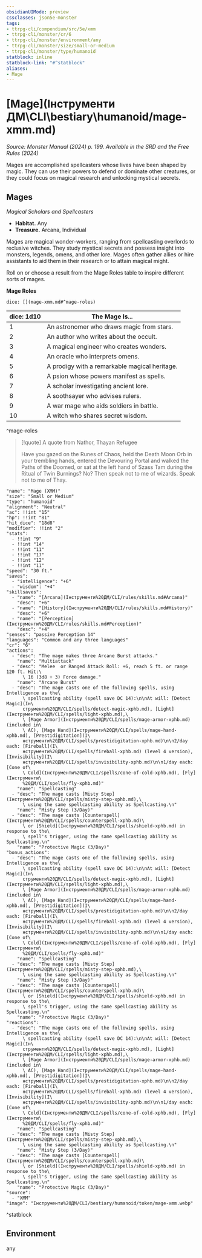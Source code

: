 ```yaml
---
obsidianUIMode: preview
cssclasses: json5e-monster
tags:
- ttrpg-cli/compendium/src/5e/xmm
- ttrpg-cli/monster/cr/6
- ttrpg-cli/monster/environment/any
- ttrpg-cli/monster/size/small-or-medium
- ttrpg-cli/monster/type/humanoid
statblock: inline
statblock-link: "#^statblock"
aliases:
- Mage
---
```

# [Mage](Інструменти ДМ\CLI\bestiary\humanoid/mage-xmm.md)
*Source: Monster Manual (2024) p. 199. Available in the <span title='Systems Reference Document (5.2)'>SRD</span> and the Free Rules (2024)*  

Mages are accomplished spellcasters whose lives have been shaped by magic. They can use their powers to defend or dominate other creatures, or they could focus on magical research and unlocking mystical secrets.

## Mages

*Magical Scholars and Spellcasters*

- **Habitat.** Any  
- **Treasure.** Arcana, Individual  

Mages are magical wonder-workers, ranging from spellcasting overlords to reclusive witches. They study mystical secrets and possess insight into monsters, legends, omens, and other lore. Mages often gather allies or hire assistants to aid them in their research or to attain magical might.

Roll on or choose a result from the Mage Roles table to inspire different sorts of mages.

**Mage Roles**

`dice: [](mage-xmm.md#^mage-roles)`

| dice: 1d10 | The Mage Is... |
|------------|----------------|
| 1 | An astronomer who draws magic from stars. |
| 2 | An author who writes about the occult. |
| 3 | A magical engineer who creates wonders. |
| 4 | An oracle who interprets omens. |
| 5 | A prodigy with a remarkable magical heritage. |
| 6 | A psion whose powers manifest as spells. |
| 7 | A scholar investigating ancient lore. |
| 8 | A soothsayer who advises rulers. |
| 9 | A war mage who aids soldiers in battle. |
| 10 | A witch who shares secret wisdom. |
^mage-roles

> [!quote] A quote from Nathor, Thayan Refugee  
> 
> Have you gazed on the Runes of Chaos, held the Death Moon Orb in your trembling hands, entered the Devouring Portal and walked the Paths of the Doomed, or sat at the left hand of Szass Tam during the Ritual of Twin Burnings? No? Then speak not to me of wizards. Speak not to me of Thay.


```statblock
"name": "Mage (XMM)"
"size": "Small or Medium"
"type": "humanoid"
"alignment": "Neutral"
"ac": !!int "15"
"hp": !!int "81"
"hit_dice": "18d8"
"modifier": !!int "2"
"stats":
  - !!int "9"
  - !!int "14"
  - !!int "11"
  - !!int "17"
  - !!int "12"
  - !!int "11"
"speed": "30 ft."
"saves":
  - "intelligence": "+6"
  - "wisdom": "+4"
"skillsaves":
  - "name": "[Arcana](Інструменти%20ДМ/CLI/rules/skills.md#Arcana)"
    "desc": "+6"
  - "name": "[History](Інструменти%20ДМ/CLI/rules/skills.md#History)"
    "desc": "+6"
  - "name": "[Perception](Інструменти%20ДМ/CLI/rules/skills.md#Perception)"
    "desc": "+4"
"senses": "passive Perception 14"
"languages": "Common and any three languages"
"cr": "6"
"actions":
  - "desc": "The mage makes three Arcane Burst attacks."
    "name": "Multiattack"
  - "desc": "Melee  or Ranged Attack Roll: +6, reach 5 ft. or range 120 ft. Hit:\
      \ 16 (3d8 + 3) Force damage."
    "name": "Arcane Burst"
  - "desc": "The mage casts one of the following spells, using Intelligence as the\
      \ spellcasting ability (spell save DC 14):\n\nAt will: [Detect Magic](Ін\
      струменти%20ДМ/CLI/spells/detect-magic-xphb.md), [Light](Інструменти%20ДМ/CLI/spells/light-xphb.md),\
      \ [Mage Armor](Інструменти%20ДМ/CLI/spells/mage-armor-xphb.md) (included in\
      \ AC), [Mage Hand](Інструменти%20ДМ/CLI/spells/mage-hand-xphb.md), [Prestidigitation](І\
      нструменти%20ДМ/CLI/spells/prestidigitation-xphb.md)\n\n2/day each: [Fireball](І\
      нструменти%20ДМ/CLI/spells/fireball-xphb.md) (level 4 version), [Invisibility](І\
      нструменти%20ДМ/CLI/spells/invisibility-xphb.md)\n\n1/day each: [Cone of\
      \ Cold](Інструменти%20ДМ/CLI/spells/cone-of-cold-xphb.md), [Fly](Інструменти\
      %20ДМ/CLI/spells/fly-xphb.md)"
    "name": "Spellcasting"
  - "desc": "The mage casts [Misty Step](Інструменти%20ДМ/CLI/spells/misty-step-xphb.md),\
      \ using the same spellcasting ability as Spellcasting.\n"
    "name": "Misty Step (3/Day)"
  - "desc": "The mage casts [Counterspell](Інструменти%20ДМ/CLI/spells/counterspell-xphb.md)\
      \ or [Shield](Інструменти%20ДМ/CLI/spells/shield-xphb.md) in response to the\
      \ spell's trigger, using the same spellcasting ability as Spellcasting.\n"
    "name": "Protective Magic (3/Day)"
"bonus_actions":
  - "desc": "The mage casts one of the following spells, using Intelligence as the\
      \ spellcasting ability (spell save DC 14):\n\nAt will: [Detect Magic](Ін\
      струменти%20ДМ/CLI/spells/detect-magic-xphb.md), [Light](Інструменти%20ДМ/CLI/spells/light-xphb.md),\
      \ [Mage Armor](Інструменти%20ДМ/CLI/spells/mage-armor-xphb.md) (included in\
      \ AC), [Mage Hand](Інструменти%20ДМ/CLI/spells/mage-hand-xphb.md), [Prestidigitation](І\
      нструменти%20ДМ/CLI/spells/prestidigitation-xphb.md)\n\n2/day each: [Fireball](І\
      нструменти%20ДМ/CLI/spells/fireball-xphb.md) (level 4 version), [Invisibility](І\
      нструменти%20ДМ/CLI/spells/invisibility-xphb.md)\n\n1/day each: [Cone of\
      \ Cold](Інструменти%20ДМ/CLI/spells/cone-of-cold-xphb.md), [Fly](Інструменти\
      %20ДМ/CLI/spells/fly-xphb.md)"
    "name": "Spellcasting"
  - "desc": "The mage casts [Misty Step](Інструменти%20ДМ/CLI/spells/misty-step-xphb.md),\
      \ using the same spellcasting ability as Spellcasting.\n"
    "name": "Misty Step (3/Day)"
  - "desc": "The mage casts [Counterspell](Інструменти%20ДМ/CLI/spells/counterspell-xphb.md)\
      \ or [Shield](Інструменти%20ДМ/CLI/spells/shield-xphb.md) in response to the\
      \ spell's trigger, using the same spellcasting ability as Spellcasting.\n"
    "name": "Protective Magic (3/Day)"
"reactions":
  - "desc": "The mage casts one of the following spells, using Intelligence as the\
      \ spellcasting ability (spell save DC 14):\n\nAt will: [Detect Magic](Ін\
      струменти%20ДМ/CLI/spells/detect-magic-xphb.md), [Light](Інструменти%20ДМ/CLI/spells/light-xphb.md),\
      \ [Mage Armor](Інструменти%20ДМ/CLI/spells/mage-armor-xphb.md) (included in\
      \ AC), [Mage Hand](Інструменти%20ДМ/CLI/spells/mage-hand-xphb.md), [Prestidigitation](І\
      нструменти%20ДМ/CLI/spells/prestidigitation-xphb.md)\n\n2/day each: [Fireball](І\
      нструменти%20ДМ/CLI/spells/fireball-xphb.md) (level 4 version), [Invisibility](І\
      нструменти%20ДМ/CLI/spells/invisibility-xphb.md)\n\n1/day each: [Cone of\
      \ Cold](Інструменти%20ДМ/CLI/spells/cone-of-cold-xphb.md), [Fly](Інструменти\
      %20ДМ/CLI/spells/fly-xphb.md)"
    "name": "Spellcasting"
  - "desc": "The mage casts [Misty Step](Інструменти%20ДМ/CLI/spells/misty-step-xphb.md),\
      \ using the same spellcasting ability as Spellcasting.\n"
    "name": "Misty Step (3/Day)"
  - "desc": "The mage casts [Counterspell](Інструменти%20ДМ/CLI/spells/counterspell-xphb.md)\
      \ or [Shield](Інструменти%20ДМ/CLI/spells/shield-xphb.md) in response to the\
      \ spell's trigger, using the same spellcasting ability as Spellcasting.\n"
    "name": "Protective Magic (3/Day)"
"source":
  - "XMM"
"image": "Інструменти%20ДМ/CLI/bestiary/humanoid/token/mage-xmm.webp"
```
^statblock

## Environment

any